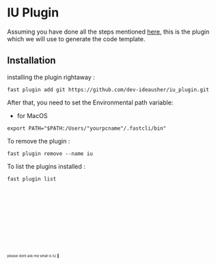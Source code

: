 # IU Plugin

Assuming you have done all the steps mentioned [here](https://github.com/dev-ideausher/iu.cli-master#readme), this is the plugin which we will use to generate the code template.

## Installation

installing the plugin rightaway :

```
fast plugin add git https://github.com/dev-ideausher/iu_plugin.git
```

After that, you need to set the Environmental path variable:

- for MacOS 

```
export PATH="$PATH:/Users/"yourpcname"/.fastcli/bin"
```

To remove the plugin :

```
fast plugin remove --name iu
```

To list the plugins installed :

```
fast plugin list
```

<br>
<br>
<br>
<br>
<br>
<br>
<br>
<br>
<br>
<sub><sub><sub>please dont ask me what is IU 🥹</sub></sub></sub>